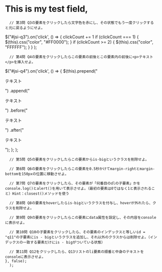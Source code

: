 # This is my test field,

      // 第3問 Q3の要素をクリックしたら文字色を赤にし、その状態でもう一度クリックすると元に戻るようにせよ。
      
$("#jsi-q3").on('click', () => {
        clickCount += 1
        if (clickCount === 1) {
          $(this).css("color", "#FF0000");
        }
        if (clickCount >= 2) {
          $(this).css("color", "FFFFFF");
        }
      }
      );

      // 第4問 Q4の要素をクリックしたらこの要素の前後とこの要素内の前後に<p>テキスト</p>を挿入せよ。
   $("#jsi-q4").on('click', () => {
             $(this).prepend("<p>テキスト</p>")
                     .append("<p>テキスト</p>")
                     .before("<p>テキスト</p>")
                     .after("<p>テキスト</p>");
      };
      );

      // 第5問 Q5の要素をクリックしたらこの要素からis-bigというクラスを削除せよ。

      // 第6問 Q6の要素をクリックしたらこの要素を0.5秒かけてmargin-rightとmargin-bottomを150pxの位置に移動させよ。

      // 第7問 Q7の要素をクリックしたら、その要素が「何番目のdlの子要素」かをconsole.log()とalert()を用いて表示させよ。（最初の要素は0ではなく1と表示されること）Hint：closest()メソッドを使う

      // 第8問 Q8の要素をhoverしたらis-bigというクラスを付与し、hoverが外れたら、クラスを削除せよ。

      // 第9問 Q9の要素をクリックしたらこの要素にdata属性を設定し、その内容をconsoleに表示せよ。

      // 第10問 Q10の子要素をクリックしたら、その要素のインデックスと等しいid = "q11"の子要素にis - bigというクラスを追加し、それ以外のクラスからは削除せよ。（インデックスの一致する要素だけにis - bigがついている状態）

      // 第11問 Q12をクリックしたら、Q13リストのli要素の順番と中身のテキストをconsoleに表示させよ。
    }, false);
      );

